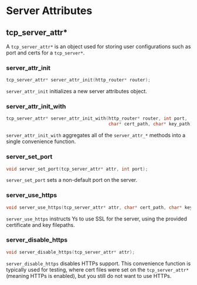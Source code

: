 # Server Attributes

## tcp_server_attr*

A `tcp_server_attr*` is an object used for storing user configurations such as port and certs for a `tcp_server*`.

### server_attr_init

```c
tcp_server_attr* server_attr_init(http_router* router);
```

`server_attr_init` initializes a new server attributes object.


### server_attr_init_with

```c
tcp_server_attr* server_attr_init_with(http_router* router, int port,
                                       char* cert_path, char* key_path);
```

`server_attr_init_with` aggregates all of the `server_attr_*` methods into a
single convenience function.


### server_set_port

```c
void server_set_port(tcp_server_attr* attr, int port);
```

`server_set_port` sets a non-default port on the server.

### server_use_https

```c
void server_use_https(tcp_server_attr* attr, char* cert_path, char* key_path);
```

`server_use_https` instructs Ys to use SSL for the server, using the provided certificate and key filepaths.

### server_disable_https

```c
void server_disable_https(tcp_server_attr* attr);
```

`server_disable_https` disables HTTPs support. This convenience function is
typically used for testing, where cert files were set on the `tcp_server_attr*`
(meaning HTTPs is enabled), but you still do not want to use HTTPs.
